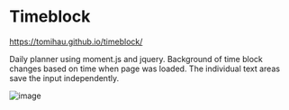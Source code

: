 # Timeblock
https://tomihau.github.io/timeblock/

Daily planner using moment.js and jquery. Background of time block changes based on time when page was loaded. The individual text areas save the input independently.

![image](https://user-images.githubusercontent.com/88224502/134318279-aa4b2d9f-2c2e-4256-9dca-f837aada329e.png)
